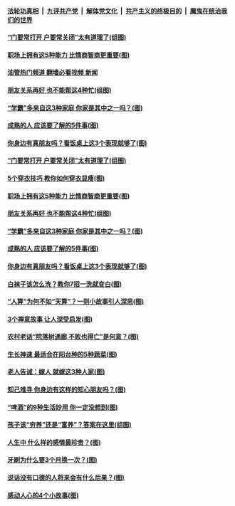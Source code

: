 ####  [法轮功真相](../../../../basic/blob/master/README.md?t=12050902) &nbsp;|&nbsp; [九评共产党](../../../../9ping.md/blob/master/README.md?t=12050902) &nbsp;|&nbsp; [解体党文化](../../../../jtdwh.md/blob/master/README.md?t=12050902)  &nbsp;|&nbsp; [共产主义的终极目的](../../../../gczydzjmd.md/blob/master/README.md?t=12050902) &nbsp;|&nbsp; [魔鬼在统治我们的世界](../../../../mgztzwmdsj.md/blob/master/README.md?t=12050902) 

#### [“门要常打开 户要常关闭”太有道理了(组图)](../pages/p8/1019698.md?t=12050902) 

#### [职场上拥有这5种能力 比情商智商更重要(图)](../pages/p8/1023268.md?t=12050902) 

#### [油管热门频道 翻墙必看视频 新闻](http://129.146.143.75:81/youtube.html?12050902)

#### [朋友关系再好 也不能帮这4种忙(组图)](../pages/p8/1021731.md?t=12050902) 

#### [“学霸”多来自这3种家庭 你家是其中之一吗？(图)](../pages/p8/1023165.md?t=12050902) 

#### [成熟的人 应该要了解的5件事(图)](../pages/p8/1023174.md?t=12050902) 

#### [你身边有真朋友吗？看饭桌上这3个表现就够了(图)](../pages/p8/1023157.md?t=12050902) 

#### [“门要常打开 户要常关闭”太有道理了(组图)](../pages/p8/1019698.md?t=12050902) 

#### [5个穿衣技巧 教你如何穿衣显瘦(图)](../pages/p8/1023255.md?t=12050902) 

#### [职场上拥有这5种能力 比情商智商更重要(图)](../pages/p8/1023268.md?t=12050902) 

#### [朋友关系再好 也不能帮这4种忙(组图)](../pages/p8/1021731.md?t=12050902) 

#### [“学霸”多来自这3种家庭 你家是其中之一吗？(图)](../pages/p8/1023165.md?t=12050902) 

#### [成熟的人 应该要了解的5件事(图)](../pages/p8/1023174.md?t=12050902) 

#### [你身边有真朋友吗？看饭桌上这3个表现就够了(图)](../pages/p8/1023157.md?t=12050902) 

#### [白袜子该怎么洗？教你7招一洗就变白(图)](../pages/p8/1023127.md?t=12050902) 

#### [“人算”为何不如“天算”？一则小故事引人深思(图)](../pages/p8/1023131.md?t=12050902) 

#### [3个禅意故事 让人深受启发(图)](../pages/p8/1023079.md?t=12050902) 

#### [农村老话“院落树通廊 不败也得亡”是何意？(图)](../pages/p8/1023050.md?t=12050902) 

#### [生长神速 最适合在阳台种的5种蔬菜(图)](../pages/p8/1022987.md?t=12050902) 

#### [老人告诫：嫁人 就嫁这3种人家(图)](../pages/p8/1022982.md?t=12050902) 

#### [知己难寻 你身边有这样的知心朋友吗？(图)](../pages/p8/1022956.md?t=12050902) 

#### [“啤酒”的9种生活妙用 你一定没想到(图)](../pages/p8/1022939.md?t=12050902) 

#### [孩子该“穷养”还是“富养”？答案在这里(组图)](../pages/p8/1022908.md?t=12050902) 

#### [人生中 什么样的感情最珍贵？(图)](../pages/p8/1022702.md?t=12050902) 

#### [牙刷为什么要3个月换一次？(图)](../pages/p8/1022853.md?t=12050902) 

#### [说话没有口德的人将来会有什么后果？(图)](../pages/p8/1022759.md?t=12050902) 

#### [感动人心的4个小故事(图)](../pages/p8/1022719.md?t=12050902) 

<img src='http://gfw-breaker.win/goodnews/indexes/p8.md' width='0px' height='0px'/>
